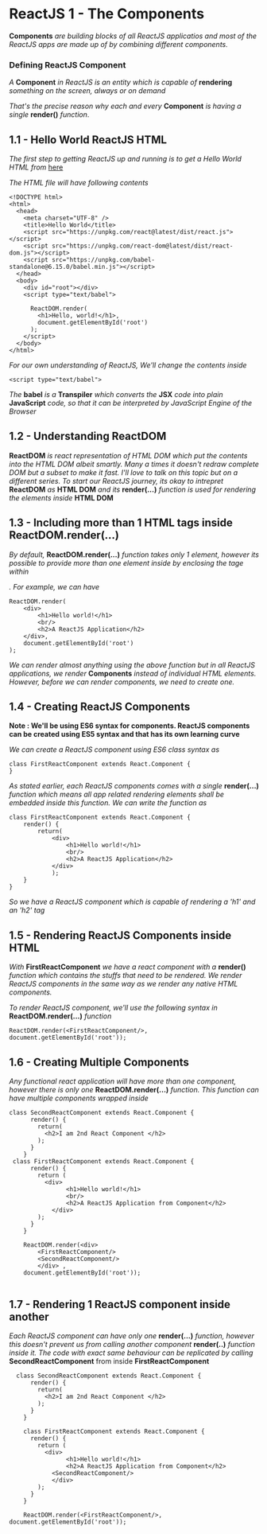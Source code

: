 # ReactJS 1 - The Components

__Components__ _are building blocks of all ReactJS applicatios and most of the ReactJS apps are made up of by combining different components._

### Defining ReactJS Component

_A_ __Component__ _in ReactJS is an entity which is capable of_ __rendering__ _something on the screen, always or on demand_

_That's the precise reason why each and every_ __Component__ _is having a single_ __render()__ _function_.

## 1.1 - Hello World ReactJS HTML

_The first step to getting ReactJS up and running is to get a Hello World HTML from_ [here](https://facebook.github.io/react/docs/installation.html)

_The HTML file will have following contents_

```
<!DOCTYPE html>
<html>
  <head>
    <meta charset="UTF-8" />
    <title>Hello World</title>
    <script src="https://unpkg.com/react@latest/dist/react.js"></script>
    <script src="https://unpkg.com/react-dom@latest/dist/react-dom.js"></script>
    <script src="https://unpkg.com/babel-standalone@6.15.0/babel.min.js"></script>
  </head>
  <body>
    <div id="root"></div>
    <script type="text/babel">

      ReactDOM.render(
        <h1>Hello, world!</h1>,
        document.getElementById('root')
      );
    </script>
  </body>
</html>

```
_For our own understanding of ReactJS, We'll change the contents inside_
```
<script type="text/babel">

```
_The_ __babel__ _is a_ __Transpiler__ _which converts the_ __JSX__ _code into plain_ __JavaScript__ _code, so that it can be interpreted by JavaScript Engine of the Browser_

## 1.2 - Understanding ReactDOM

__ReactDOM__ _is react representation of HTML DOM which put the contents into the HTML DOM albeit smartly. Many a times it doesn't redraw complete DOM but a subset to make it fast. I'll love to talk on this topic but on a different series. To start our ReactJS journey, its okay to intrepret_ __ReactDOM__ _as_ __HTML DOM__ _and its_ __render(...)__ _function is used for rendering the elements inside_ __HTML DOM__

## 1.3 - Including more than 1 HTML tags inside ReactDOM.render(...)

_By default,_ __ReactDOM.render(...)__ _function takes only 1 element, however its possible to provide more than one element inside by enclosing the tage within <DIV></DIV>. For example, we can have_

```
ReactDOM.render(
	<div>
		<h1>Hello world!</h1>
		<br/>
		<h2>A ReactJS Application</h2>
	</div>,
	document.getElementById('root')
);
```
_We can render almost anything using the above function but in all ReactJS applications, we render_ __Components__ _instead of individual HTML elements.
However, before we can render components, we need to create one._

## 1.4 - Creating ReactJS Components

__Note : We'll be using ES6 syntax for components. ReactJS components can be created using ES5 syntax and that has its own learning curve__

_We can create a ReactJS component using ES6 class syntax as_

```
class FirstReactComponent extends React.Component {
}
```
_As stated earlier, each ReactJS components comes with a single_ __render(...)__ _function which means all app related rendering elements shall be embedded inside this function. We can write the function as_

```
class FirstReactComponent extends React.Component {
	render() {
		return(
			<div>
				<h1>Hello world!</h1>
				<br/>
				<h2>A ReactJS Application</h2>
			</div>
			);
	}
}

```
_So we have a ReactJS component which is capable of rendering a 'h1' and an 'h2' tag_

## 1.5 - Rendering ReactJS Components inside HTML

_With_ __FirstReactComponent__ _we have a react component with a_ __render()__ _function which contains the stuffs that need to be rendered. We render ReactJS components in the same way as we render any native HTML components._

_To render ReactJS component, we'll use the following syntax in_ __ReactDOM.render(...)__ _function_

```
ReactDOM.render(<FirstReactComponent/>, document.getElementById('root'));
```

## 1.6 - Creating Multiple Components

_Any functional react application will have more than one component, however there is only one_ __ReactDOM.render(...)__ _function. This function can have multiple components wrapped inside <div></div>_

```
class SecondReactComponent extends React.Component {
      render() {
        return(
          <h2>I am 2nd React Component </h2>
        );
      }
    }
 class FirstReactComponent extends React.Component {
      render() {
        return (
          <div>
        		<h1>Hello world!</h1>
        		<br/>
        		<h2>A ReactJS Application from Component</h2>
        	</div>
        );
      }
    }

    ReactDOM.render(<div>
        <FirstReactComponent/>
        <SecondReactComponent/>
        </div> ,
	document.getElementById('root')); 
  
```

## 1.7 - Rendering 1 ReactJS component inside another

_Each ReactJS component can have only one_ __render(...)__ _function, however this doesn't prevent us from calling another component_ __render(..)__ _function inside it. The code with exact same behaviour can be replicated by calling_ __SecondReactComponent__ from inside __FirstReactComponent__

```
  class SecondReactComponent extends React.Component {
      render() {
        return(
          <h2>I am 2nd React Component </h2>
        );
      }
    }

    class FirstReactComponent extends React.Component {
      render() {
        return (
          <div>
        		<h1>Hello world!</h1>
        		<h2>A ReactJS Application from Component</h2>
            <SecondReactComponent/>
        	</div>
        );
      }
    }

    ReactDOM.render(<FirstReactComponent/>,	document.getElementById('root'));
   
   ```

